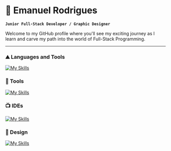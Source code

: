 # 🚀 Emanuel Rodrigues

**`Junior Full-Stack Developer / Graphic Designer`**

Welcome to my GitHub profile where you'll see my exciting journey as I learn and carve my path into the world of Full-Stack Programming.

---

### ⛰️ Languages and Tools 

[![My Skills](https://skillicons.dev/icons?i=java,js,html,css)](https://skillicons.dev)


### 🧰 Tools

[![My Skills](https://skillicons.dev/icons?i=spring,nodejs,jquey,bootstrap,mysql,git,maven,postman&theme=light)](https://skillicons.dev)

### 📺 IDEs

[![My Skills](https://skillicons.dev/icons?i=idea,vscode&theme=light)](https://skillicons.dev)

### 🎨 Design

[![My Skills](https://skillicons.dev/icons?i=ai,ps,sketchup,figma&theme=light)](https://skillicons.dev)
